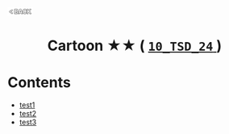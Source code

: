 <p align="left">
  <a href="../README.md">
    <img src="../../Z99-OTHERS/00-common/00-back.png" style="width:10%">
  </a>
</p>

<div align="center">
  <h1>
    Cartoon ★★ (
      <a href="https://drive.google.com/file/d/1-d45vrVJgudHhNZWBcjlpOO7604YnSpC/view?usp=drive_link">
        <code>10_TSD_24</code>
      </a>
    )
  </h1>
</div>

# Contents

-   [test1]()
-   [test2]()
-   [test3]()
